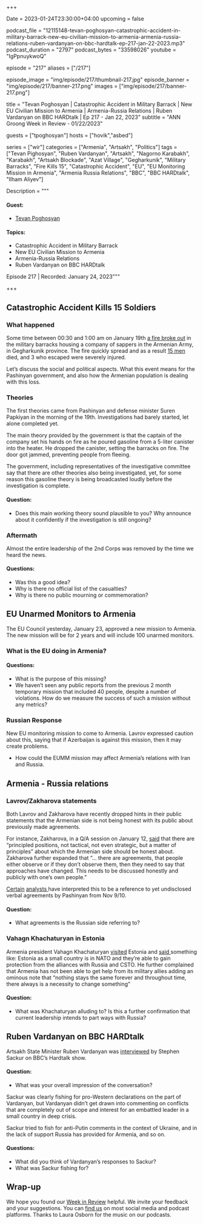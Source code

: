 +++

Date = 2023-01-24T23:30:00+04:00
upcoming = false

podcast_file = "12115148-tevan-poghosyan-catastrophic-accident-in-military-barrack-new-eu-civilian-mission-to-armenia-armenia-russia-relations-ruben-vardanyan-on-bbc-hardtalk-ep-217-jan-22-2023.mp3"
podcast_duration = "2797"
podcast_bytes = "33598026"
youtube = "IgPpnuykwoQ"

episode = "217"
aliases = ["/217"]

episode_image = "img/episode/217/thumbnail-217.jpg"
episode_banner = "img/episode/217/banner-217.png"
images = ["img/episode/217/banner-217.png"]

title = "Tevan Poghosyan | Catastrophic Accident in Military Barrack | New EU Civilian Mission to Armenia | Armenia-Russia Relations | Ruben Vardanyan on BBC HARDtalk | Ep 217 - Jan 22, 2023"
subtitle = "ANN Groong Week in Review - 01/22/2023"

guests = ["tpoghosyan"]
hosts = ["hovik","asbed"]

series = ["wir"]
categories = ["Armenia", "Artsakh", "Politics"]
tags = ["Tevan Pighosyan", "Ruben Vardanyan", "Artsakh", "Nagorno Karabakh", "Karabakh", "Artsakh Blockade", "Azat Village", "Gegharkunik", "Military Barracks", "Fire Kills 15", "Catastrophic Accident", "EU", "EU Monitoring Mission in Armenia", "Armenia Russia Relations", "BBC", "BBC HARDtalk", "Ilham Aliyev"]

Description = """

#### Guest:
* [Tevan Poghosyan](/guest/tpoghosyan)


#### Topics:
* Catastrophic Accident in Military Barrack
* New EU Civilian Mission to Armenia
* Armenia-Russia Relations
* Ruben Vardanyan on BBC HARDtalk

Episode 217 | Recorded: January 24, 2023"""

+++

## Catastrophic Accident Kills 15 Soldiers

### What happened

Some time between 00:30 and 1:00 am on January 19th [a fire broke out](https://armenpress.am/eng/news/1102148.html) in the military barracks housing a company of sappers in the Armenian Army, in Gegharkunik province. The fire quickly spread and as a result [15 men](https://www.facebook.com/groups/2019574104975338/) died, and 3 who escaped were severely injured.

Let’s discuss the social and political aspects. What this event means for the Pashinyan government, and also how the Armenian population is dealing with this loss.


### Theories

The first theories came from Pashinyan and defense minister Suren Papkiyan in the morning of the 19th. Investigations had barely started, let alone completed yet.

The main theory provided by the government is that the captain of the company set his hands on fire as he poured  gasoline from a 5-liter canister into the heater. He dropped the canister, setting the barracks on fire. The door got jammed, preventing people from fleeing.

The government, including representatives of the investigative committee say that there are other theories also being investigated, yet, for some reason this gasoline theory is being broadcasted loudly before the investigation is complete.

#### Question:

* Does this main working theory sound plausible to you? Why announce about it confidently if the investigation is still ongoing?


### Aftermath

Almost the entire leadership of the 2nd Corps was removed by the time we heard the news.


#### Questions:
* Was this a good idea?
* Why is there no official list of the casualties?
* Why is there no public mourning or commemoration?


## EU Unarmed Monitors to Armenia

The EU Council yesterday, January 23, approved a new mission to Armenia. The new mission will be for 2 years and will include 100 unarmed monitors. 


### What is the EU doing in Armenia?

#### Questions:
* What is the purpose of this missing?
* We haven’t seen any public reports from the previous 2 month temporary mission that included 40 people, despite a number of violations. How do we measure the success of such a mission without any metrics?


### Russian Response

New EU monitoring mission to come to Armenia. Lavrov expressed caution about this, saying that if Azerbaijan is against this mission, then it may create problems.



* How could the EUMM mission may affect Armenia’s relations with Iran and Russia.


## Armenia - Russia relations


### Lavrov/Zakharova statements

Both Lavrov and Zakharova have recently dropped hints in their public statements that the Armenian side is not being honest with its public about previously made agreements.

For instance, Zakharova, in a Q/A session on January 12, [said](https://youtu.be/SjsaEOMg7SA) that there are “principled positions, not tactical, not even strategic, but a matter of principles” about which the Armenian side should be honest about. Zakharova further expanded that “... there are agreements, that people either observe or if they don’t observe them, then they need to say that approaches have changed. This needs to be discussed honestly and publicly with one’s own people.”

[Certain](https://www.aravot.am/2023/01/21/1318323/) [analysts ](https://www.panorama.am/ru/news/2023/01/20/%D0%93%D1%80%D0%B0%D0%BD%D1%82-%D0%9C%D0%B5%D0%BB%D0%B8%D0%BA-%D0%A8%D0%B0%D1%85%D0%BD%D0%B0%D0%B7%D0%B0%D1%80%D1%8F%D0%BD-%D0%90%D1%80%D1%86%D0%B0%D1%85/2783852)have interpreted this to be a reference to yet undisclosed verbal agreements by Pashinyan from Nov 9/10.

#### Question:
* What agreements is the Russian side referring to?


### Vahagn Khachaturyan in Estonia

Armenia president Vahagn Khachaturyan [visited](https://armenpress.am/eng/news/1101771.html) Estonia and [said ](https://www.youtube.com/watch?v=jj6a4Qc3WIk)something like: Estonia as a small country is in NATO and they’re able to gain protection from the alliances with Russia and CSTO. He further complained that Armenia has not been able to get help from its military allies adding an ominous note that “nothing stays the same forever and throughout time, there always is a necessity to change something”

#### Question:
* What was Khachaturyan alluding to? Is this a further confirmation that current leadership intends to part ways with Russia?


## Ruben Vardanyan on BBC HARDtalk

Artsakh State Minister Ruben Vardanyan was [interviewed](https://armenpress.am/eng/news/1102335.html) by Stephen Sackur on BBC’s Hardtalk show.

#### Question:
* What was your overall impression of the conversation?

Sackur was clearly fishing for pro-Western declarations on the part of Vardanyan, but Vardanyan didn’t get drawn into commenting on conflicts that are completely out of scope and interest for an embattled leader in a small country in deep crisis.

Sackur tried to fish for anti-Putin comments in the context of Ukraine, and in the lack of support Russia has provided for Armenia, and so on.

#### Questions:
* What did you think of Vardanyan’s responses to Sackur?
* What was Sackur fishing for?


## Wrap-up

We hope you found our [Week in Review](https://podcasts.groong.org/) helpful. We invite your feedback and your suggestions. You can [find us](https://linktr.ee/groong) on most social media and podcast platforms. Thanks to Laura Osborn for the music on our podcasts.


